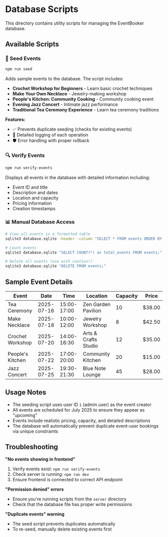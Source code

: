 # Database Scripts

This directory contains utility scripts for managing the EventBooker database.

## Available Scripts

### 🌱 Seed Events
```bash
npm run seed
```
Adds sample events to the database. The script includes:
- **Crochet Workshop for Beginners** - Learn basic crochet techniques
- **Make Your Own Necklace** - Jewelry-making workshop
- **People's Kitchen: Community Cooking** - Community cooking event
- **Evening Jazz Concert** - Intimate jazz performance
- **Traditional Tea Ceremony Experience** - Learn tea ceremony traditions

**Features:**
- ✅ Prevents duplicate seeding (checks for existing events)
- 📝 Detailed logging of each operation
- 🛡️ Error handling with proper rollback

### 🔍 Verify Events
```bash
npm run verify-events
```
Displays all events in the database with detailed information including:
- Event ID and title
- Description and dates
- Location and capacity
- Pricing information
- Creation timestamps

### 📊 Manual Database Access
```bash
# View all events in a formatted table
sqlite3 database.sqlite -header -column "SELECT * FROM events ORDER BY date;"

# Count events
sqlite3 database.sqlite "SELECT COUNT(*) as total_events FROM events;"

# Delete all events (use with caution!)
sqlite3 database.sqlite "DELETE FROM events;"
```

## Sample Event Details

| Event | Date | Time | Location | Capacity | Price |
|-------|------|------|----------|----------|-------|
| Tea Ceremony | 2025-07-16 | 15:00-17:00 | Zen Garden Pavilion | 10 | $38.00 |
| Make Necklace | 2025-07-18 | 10:00-12:00 | Jewelry Workshop | 8 | $42.50 |
| Crochet Workshop | 2025-07-20 | 14:00-16:30 | Arts & Crafts Studio | 12 | $35.00 |
| People's Kitchen | 2025-07-22 | 17:00-20:00 | Community Kitchen | 20 | $15.00 |
| Jazz Concert | 2025-07-25 | 19:30-21:30 | Blue Note Lounge | 45 | $28.00 |

## Usage Notes

- The seeding script uses user ID `1` (admin user) as the event creator
- All events are scheduled for July 2025 to ensure they appear as "upcoming"
- Events include realistic pricing, capacity, and detailed descriptions
- The database will automatically prevent duplicate event-user bookings via unique constraints

## Troubleshooting

**"No events showing in frontend"**
1. Verify events exist: `npm run verify-events`
2. Check server is running: `npm run dev`
3. Ensure frontend is connected to correct API endpoint

**"Permission denied" errors**
- Ensure you're running scripts from the `server` directory
- Check that the database file has proper write permissions

**"Duplicate events" warning**
- The seed script prevents duplicates automatically
- To re-seed, manually delete existing events first